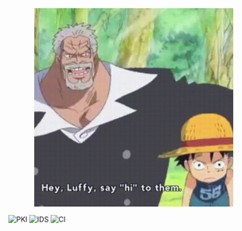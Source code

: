 <div align="center">
	<img width="400" height="400" src="https://github.com/RadouaneElhajali/RadouaneElhajali/blob/main/Luffy.gif" alt=" Luffy with his grandfather says Yo ">
</div>

![PKI](https://img.shields.io/badge/PKI-mTLS-green)
![IDS](https://img.shields.io/badge/Suricata-6.x-blue)
![CI](https://img.shields.io/badge/Build-passing-brightgreen)

